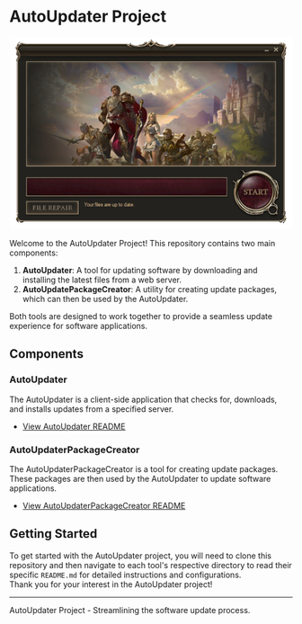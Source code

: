 # AutoUpdater Project
<img src="https://raw.githubusercontent.com/MobiusDevelopment/AutoUpdater/master/AutoUpdater.png"/>

Welcome to the AutoUpdater Project! This repository contains two main components:

1. **AutoUpdater**: A tool for updating software by downloading and installing the latest files from a web server.
2. **AutoUpdatePackageCreator**: A utility for creating update packages, which can then be used by the AutoUpdater.

Both tools are designed to work together to provide a seamless update experience for software applications.

## Components

### AutoUpdater
The AutoUpdater is a client-side application that checks for, downloads, and installs updates from a specified server.

- [View AutoUpdater README](AutoUpdater/README.md)

### AutoUpdaterPackageCreator
The AutoUpdaterPackageCreator is a tool for creating update packages.<br>
These packages are then used by the AutoUpdater to update software applications.

- [View AutoUpdaterPackageCreator README](AutoUpdaterPackageCreator/README.md)

## Getting Started
To get started with the AutoUpdater project, you will need to clone this repository and then navigate to each tool's respective directory to read their specific `README.md` for detailed instructions and configurations.<br>
Thank you for your interest in the AutoUpdater project!

---
AutoUpdater Project - Streamlining the software update process.
